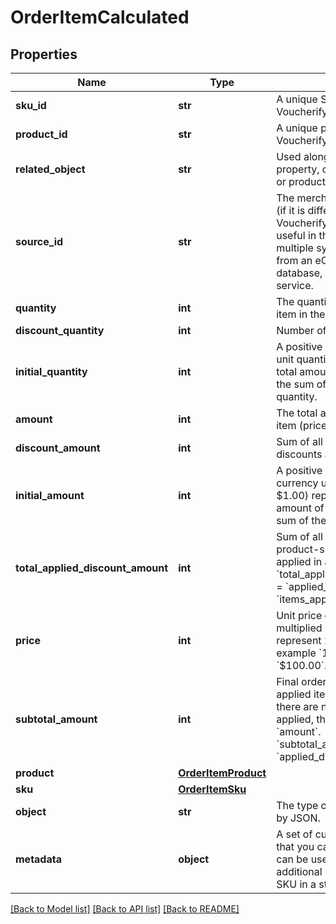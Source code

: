 # OrderItemCalculated


## Properties
Name | Type | Description | Notes
------------ | ------------- | ------------- | -------------
**sku_id** | **str** | A unique SKU ID assigned by Voucherify. | [optional] 
**product_id** | **str** | A unique product ID assigned by Voucherify. | [optional] 
**related_object** | **str** | Used along with the source_id property, can be set to either sku or product. | [optional] 
**source_id** | **str** | The merchant’s product/SKU ID (if it is different from the Voucherify product/SKU ID). It is useful in the integration between multiple systems. It can be an ID from an eCommerce site, a database, or a third-party service. | [optional] 
**quantity** | **int** | The quantity of the particular item in the cart. | [optional] 
**discount_quantity** | **int** | Number of dicounted items. | [optional] 
**initial_quantity** | **int** | A positive integer in the smallest unit quantity representing the total amount of the order; this is the sum of the order items&#39; quantity. | [optional] 
**amount** | **int** | The total amount of the order item (price * quantity). | [optional] 
**discount_amount** | **int** |  Sum of all order-item-level discounts applied to the order. | [optional] 
**initial_amount** | **int** | A positive integer in the smallest currency unit (e.g. 100 cents for $1.00) representing the total amount of the order. This is the sum of the order items&#39; amounts. | [optional] 
**total_applied_discount_amount** | **int** | Sum of all order-level AND all product-specific discounts applied in a particular request.   &#x60;total_applied_discount_amount&#x60; &#x3D; &#x60;applied_discount_amount&#x60; + &#x60;items_applied_discount_amount&#x60; | [optional] 
**price** | **int** | Unit price of an item. Value is multiplied by 100 to precisely represent 2 decimal places. For example &#x60;10000 cents&#x60; for &#x60;$100.00&#x60;. | [optional] 
**subtotal_amount** | **int** | Final order item amount after the applied item-level discount.  If there are no item-level discounts applied, this item is equal to the &#x60;amount&#x60;.    &#x60;subtotal_amount&#x60;&#x3D;&#x60;amount&#x60;-&#x60;applied_discount_amount&#x60; | [optional] 
**product** | [**OrderItemProduct**](OrderItemProduct.md) |  | [optional] 
**sku** | [**OrderItemSku**](OrderItemSku.md) |  | [optional] 
**object** | **str** | The type of object represented by JSON. | [default to 'order_item']
**metadata** | **object** | A set of custom key/value pairs that you can attach to an SKU. It can be useful for storing additional information about the SKU in a structured format. | [optional] 

[[Back to Model list]](../README.md#documentation-for-models) [[Back to API list]](../README.md#documentation-for-api-endpoints) [[Back to README]](../README.md)


